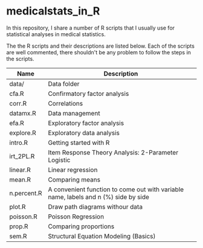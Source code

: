# medicalstats_in_R
In this repository, I share a number of R scripts that I usually use for statistical analyses in medical statistics.

The the R scripts and their descriptions are listed below. Each of the scripts are well commented, there shouldn't be any problem to follow the steps in the scripts.

Name    | Description
--      | --
data/   | Data folder
cfa.R   | Confirmatory factor analysis
corr.R  | Correlations
datamx.R    | Data management
efa.R   | Exploratory factor analysis 
explore.R   | Exploratory data analysis
intro.R | Getting started with R
irt_2PL.R   | Item Response Theory Analysis: 2-Parameter Logistic
linear.R    | Linear regression
mean.R  | Comparing means
n.percent.R | A convenient function to come out with variable name, labels and n (%) side by side
plot.R  | Draw path diagrams withour data
poisson.R   | Poisson Regression
prop.R  | Comparing proportions
sem.R   | Structural Equation Modeling (Basics)
